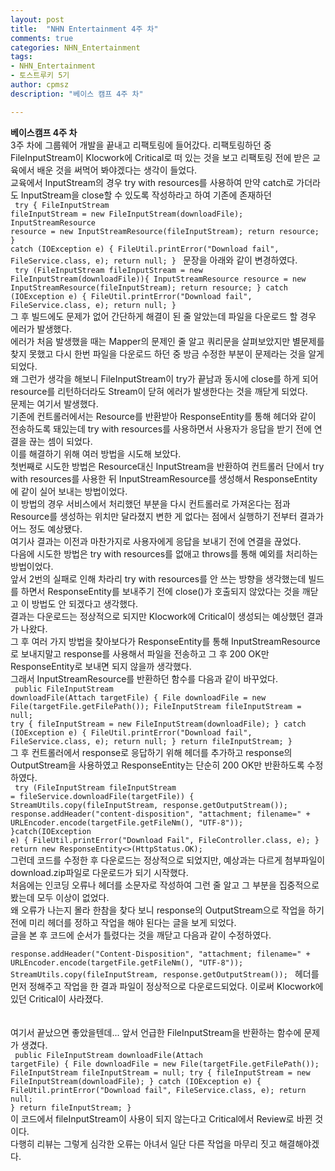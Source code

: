 ```yaml
---
layout: post
title:  "NHN Entertainment 4주 차"
comments: true
categories: NHN_Entertainment
tags: 
- NHN_Entertainment
- 토스트루키 5기
author: cpmsz
description: "베이스 캠프 4주 차"

---
```


**베이스캠프 4주 차**
<br>
3주 차에 그룹웨어 개발을 끝내고 리팩토링에 들어갔다.
리팩토링하던 중 FileInputStream이 Klocwork에 Critical로 떠 있는 것을 보고 리팩토링 전에 받은 교육에서 배운 것을 써먹어 봐야겠다는 생각이 들었다. 
<br>
교육에서 InputStream의 경우 try with resources를 사용하여 만약 catch로 가더라도 InputStream을 close할 수 있도록 작성하라고 하여 기존에 존재하던 
<br>
<code>
    try {
        FileInputStream fileInputStream = new FileInputStream(downloadFile);
        InputStreamResource resource = new InputStreamResource(fileInputStream);
        return resource;
    } catch (IOException e) {
        FileUtil.printError("Download fail", FileService.class, e);
        return null;
    }
</code> 문장을 아래와 같이 변경하였다.
<br>
<code>
    try (FileInputStream fileInputStream = new FileInputStream(downloadFile)){
        InputStreamResource resource = new InputStreamResource(fileInputStream);
        return resource;
    } catch (IOException e) {
        FileUtil.printError("Download fail", FileService.class, e);
        return null;
    }
</code> 
<br>
그 후 빌드에도 문제가 없어 간단하게 해결이 된 줄 알았는데 파일을 다운로드 할 경우 에러가 발생했다.
<br>
에러가 처음 발생했을 때는 Mapper의 문제인 줄 알고 쿼리문을 살펴보았지만 별문제를 찾지 못했고 다시 한번 파일을 다운로드 하던 중 방금 수정한 부분이 문제라는 것을 알게 되었다.
<br>
왜 그런가 생각을 해보니 FileInputStream이 try가 끝남과 동시에 close를 하게 되어 resource를 리턴하더라도 Stream이 닫혀 에러가 발생한다는 것을 깨닫게 되었다.
<br>
문제는 여기서 발생했다.
<br>
기존에 컨트롤러에서는 Resource를 반환받아 ResponseEntity를 통해 헤더와 같이 전송하도록 돼있는데 try with resources를 사용하면서 사용자가 응답을 받기 전에 연결을 끊는 셈이 되었다.
<br>
이를 해결하기 위해 여러 방법을 시도해 보았다.
<br>
첫번째로 시도한 방법은 Resource대신 InputStream을 반환하여 컨트롤러 단에서 try with resources를 사용한 뒤 InputStreamResource를 생성해서 ResponseEntity에 같이 실어 보내는 방법이었다.
<br>
이 방법의 경우 서비스에서 처리했던 부분을 다시 컨트롤러로 가져온다는 점과 Resource를 생성하는 위치만 달라졌지 변한 게 없다는 점에서 실행하기 전부터 결과가 어느 정도 예상됐다.
<br>
여기사 결과는 이전과 마찬가지로 사용자에게 응답을 보내기 전에 연결을 끊었다.
<br>
다음에 시도한 방법은 try with resources를 없애고 throws를 통해 예외를 처리하는 방법이었다.
<br>
앞서 2번의 실패로 인해 차라리 try with resources를 안 쓰는 방향을 생각했는데 빌드를 하면서 ResponseEntity를 보내주기 전에 close()가 호출되지 않았다는 것을 깨닫고 이 방법도 안 되겠다고 생각했다.
<br>
결과는 다운로드는 정상적으로 되지만 Klocwork에 Critical이 생성되는 예상했던 결과가 나왔다.
<br>
그 후 여러 가지 방법을 찾아보다가 ResponseEntity를 통해 InputStreamResource로 보내지말고 response를 사용해서 파일을 전송하고 그 후 200 OK만 ResponseEntity로 보내면 되지 않을까 생각했다.
<br>
그래서 InputStreamResource를 반환하던 함수를 다음과 같이 바꾸었다.
<br>
<code>
    public FileInputStream downloadFile(Attach targetFile) {
        File downloadFile = new File(targetFile.getFilePath());
        FileInputStream fileInputStream = null;
        try {
            fileInputStream = new FileInputStream(downloadFile);
        } catch (IOException e) {
            FileUtil.printError("Download fail", FileService.class, e);
            return null;
        }
        return fileInputStream;
    }
</code>
<br>
그 후 컨트롤러에서 response로 응답하기 위해 헤더를 추가하고 response의 OutputStream을 사용하였고 ResponseEntity는 단순히 200 OK만 반환하도록 수정하였다.
<br>
<code>
    try (FileInputStream fileInputStream = fileService.downloadFile(targetFile)) {
        StreamUtils.copy(fileInputStream, response.getOutputStream());
        response.addHeader("content-disposition", "attachment; filename=" + URLEncoder.encode(targetFile.getFileNm(), "UTF-8"));
    }catch(IOException e) {
        FileUtil.printError("Download Fail", FileController.class, e);
    }
    return new ResponseEntity<>(HttpStatus.OK);
</code>
<br>
그런데 코드를 수정한 후 다운로드는 정상적으로 되었지만, 예상과는 다르게 첨부파일이 download.zip파일로 다운로드가 되기 시작했다.
<br>
처음에는 인코딩 오류나 헤더를 소문자로 작성하여 그런 줄 알고 그 부분을 집중적으로 봤는데 모두 이상이 없었다.
<br>
왜 오류가 나는지 몰라 한참을 찾다 보니 response의 OutputStream으로 작업을 하기 전에 미리 헤더를 정하고 작업을 해야 된다는 글을 보게 되었다.
<br>
글을 본 후 코드에 순서가 틀렸다는 것을 깨닫고 다음과 같이 수정하였다.
<br>
<code>
response.addHeader("Content-Disposition", "attachment; filename=" + URLEncoder.encode(targetFile.getFileNm(), "UTF-8"));
StreamUtils.copy(fileInputStream, response.getOutputStream());
</code>
헤더를 먼저 정해주고 작업을 한 결과 파일이 정상적으로 다운로드되었다. 이로써 Klocwork에 있던 Critical이 사라졌다.
<br><br><br>
여기서 끝났으면 좋았을텐데... 앞서 언급한 FileInputStream을 반환하는 함수에 문제가 생겼다.
<br>
<code>
    public FileInputStream downloadFile(Attach targetFile) {
        File downloadFile = new File(targetFile.getFilePath());
        FileInputStream fileInputStream = null;
        try {
            fileInputStream = new FileInputStream(downloadFile);
        } catch (IOException e) {
            FileUtil.printError("Download fail", FileService.class, e);
            return null;
        }
        return fileInputStream;
    }
</code>
<br>
이 코드에서 fileInputStream이 사용이 되지 않는다고 Critical에서 Review로 바뀐 것이다.
<br>
다행히 리뷰는 그렇게 심각한 오류는 아녀서 일단 다른 작업을 마무리 짓고 해결해야겠다.
